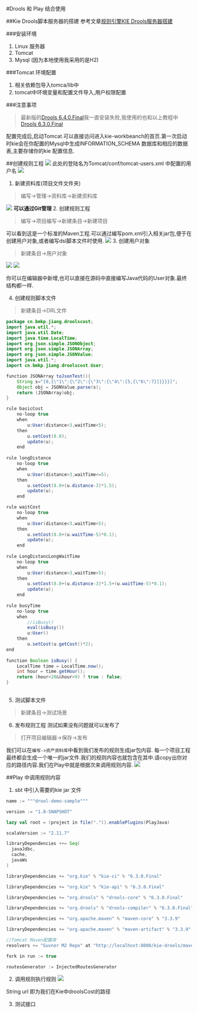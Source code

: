 #Drools 和 Play 结合使用

##Kie Drools脚本服务器的搭建
参考文章[规则引擎KIE Drools服务器搭建](http://blog.csdn.net/lifetragedy/article/details/51143914)

###安装环境
1. Linux 服务器
2. Tomcat
3. Mysql  (因为本地使用我采用的是H2)

###Tomcat 环境配置

1. 相关依赖包导入tomca/lib中
2. tomcat中环境变量和配置文件导入,用户权限配置

###注意事项
>最新版的[Drools 6.4.0.Final](http://download.jboss.org/drools/release/6.4.0.Final/kie-drools-wb-distribution-wars-6.4.0.Final-tomcat7.war)我一直安装失败,我使用的也和以上教程中[Drools 6.3.0.Final](http://download.jboss.org/drools/release/6.3.0.Final/)

配置完成后,启动Tomcat.可以直接访问进入kie-workbeanch的首页.第一次启动时kie会在你配置的Mysql中生成INFORMATION_SCHEMA 数据库和相应的数据表,主要存储你的kie 配置信息.

##创建规则工程
![](http://7xor08.com1.z0.glb.clouddn.com/drools_login.png)
此处的登陆名为Tomcat/conf/tomcat-users.xml 中配置的用户名
![](http://7xor08.com1.z0.glb.clouddn.com/drools_tomcat_cong.png)

1. 新建资料库(项目文件文件夹)
>编写->管理->资料库->新建资料库

![](http://7xor08.com1.z0.glb.clouddn.com/ziliaoku.png)
**可以通过Git管理**
2. 创建规则工程
>编写->项目编写->新建条目->新建项目

可以看到这是一个标准的Maven工程.可以通过编写pom.xml引入相关jar包,便于在创建用户对象,或者编写dsl脚本文件时使用.
![](http://7xor08.com1.z0.glb.clouddn.com/droolsCost.png)
3. 创建用户对象
>新建条目->用户对象

![](http://7xor08.com1.z0.glb.clouddn.com/userduixiang.png)
![](http://7xor08.com1.z0.glb.clouddn.com/usercode.png)

你可以在编辑器中新增,也可以直接在源码中直接编写Java代码的User对象.最终结构都一样.

4. 创建规则脚本文件

>新建条目->DRL文件


```java
package cn.bmkp.jiang.droolscost;
import java.util.*;
import java.util.Date;
import java.time.LocalTime;
import org.json.simple.JSONObject;
import org.json.simple.JSONArray;
import org.json.simple.JSONValue;
import java.util.*;
import cn.bmkp.jiang.droolscost.User;

function JSONArray toJsonTest(){
    String s="[0,{\"1\":{\"2\":{\"3\":{\"4\":[5,{\"6\":7}]}}}}]";
    Object obj = JSONValue.parse(s);
    return (JSONArray)obj;
}

rule basicCost
    no-loop true
    when
        u:User(distance<3,waitTime<5);
    then
        u.setCost(8.0);
        update(u);
    end
    
rule longDistance  
    no-loop true
    when 
        u:User(distance>3,waitTime<=5);
    then
        u.setCost(8.0+(u.distance-3)*1.5);
        update(u);
    end

rule waitCost 
    no-loop true
    when 
        u:User(distance<3,waitTime<5);
    then 
        u.setCost(8.0+(u.waitTime-5)*0.1);
        update(u);
    end
    
rule LongDistancLongWaitTime
    no-loop true
    when
        u:User(distance>3,waitTime>5); 
    then
        u.setCost(8.0+(u.distance-3)*1.5+(u.waitTime-5)*0.1);
        update(u);
    end
 
rule busyTime 
    no-loop true
    when
        //isBusy()
        eval(isBusy())
        u:User()
    then
        u.setCost(u.getCost()*2);
end
        
function Boolean isBusy() {
    LocalTime time = LocalTime.now();
    int hour = time.getHour();
    return (hour<20&&hour>9) ? true : false;
}
     
```


5. 测试脚本文件
>新建条目->测试场景


6. 发布规则工程
测试如果没有问题就可以发布了
>打开项目编辑器->保存->发布

我们可以在`编写->资产资料库`中看到我们发布的规则生成jar包内容.
每一个项目工程最终都会生成一个唯一的jar文件.我们的规则内容也就包含在其中.请copy出你对应的路径内容.我们在Play中就是根据次来调用规则内容.
![](http://7xor08.com1.z0.glb.clouddn.com/jarku.png)


##Play 中调用规则内容

1. sbt 中引入需要的kie jar 文件

```scala
name := """drool-demo-sample"""

version := "1.0-SNAPSHOT"

lazy val root = (project in file(".")).enablePlugins(PlayJava)

scalaVersion := "2.11.7"

libraryDependencies ++= Seq(
  javaJdbc,
  cache,
  javaWs
)

libraryDependencies += "org.kie" % "kie-ci" % "6.3.0.Final"

libraryDependencies += "org.kie" % "kie-api" % "6.3.0.Final"

libraryDependencies += "org.drools" % "drools-core" % "6.3.0.Final"

libraryDependencies += "org.drools" % "drools-compiler" % "6.3.0.Final"

libraryDependencies += "org.apache.maven" % "maven-core" % "3.3.9"

libraryDependencies += "org.apache.maven" % "maven-artifact" % "3.3.9"

//Tomcat Maven配置库
resolvers += "Guvnor M2 Repo" at "http://localhost:8080/kie-drools/maven2/"

fork in run := true

routesGenerator := InjectedRoutesGenerator
```

2. 调用规则执行规则
![](http://7xor08.com1.z0.glb.clouddn.com/usercostresult.png)

String url 即为我们在Kie中droolsCost的路径

3. 测试接口